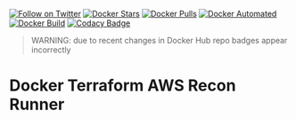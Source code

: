 [![Follow on Twitter](https://img.shields.io/twitter/follow/opendevsecops.svg?logo=twitter)](https://twitter.com/opendevsecops)
[![Docker Stars](https://img.shields.io/docker/stars/opendevsecops/terraform-aws-recon-runner.svg)](https://hub.docker.com/r/opendevsecops/terraform-aws-recon-runner/)
[![Docker Pulls](https://img.shields.io/docker/pulls/opendevsecops/terraform-aws-recon-runner.svg)](https://hub.docker.com/r/opendevsecops/terraform-aws-recon-runner/)
[![Docker Automated](https://img.shields.io/docker/automated/opendevsecops/terraform-aws-recon-runner.svg)](https://hub.docker.com/r/opendevsecops/terraform-aws-recon-runner/)
[![Docker Build](https://img.shields.io/docker/build/opendevsecops/terraform-aws-recon-runner.svg)](https://hub.docker.com/r/opendevsecops/terraform-aws-recon-runner/)
[![Codacy Badge](https://api.codacy.com/project/badge/Grade/4b9a4682233648578690638ece97ccb0)](https://www.codacy.com/app/OpenDevSecOps/docker-terraform-aws-recon-runner?utm_source=github.com&amp;utm_medium=referral&amp;utm_content=opendevsecops/docker-terraform-aws-recon-runner&amp;utm_campaign=Badge_Grade)

> WARNING: due to recent changes in Docker Hub repo badges appear incorrectly

# Docker Terraform AWS Recon Runner
